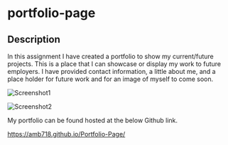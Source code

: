 # portfolio-page

## Description

In this assignment I have created a portfolio to show my current/future projects. This is a place that I can showcase or display my work to future employers. I have provided contact information, a little about me, and a place holder for future work and for an image of myself to come soon.

![Screenshot1](https://user-images.githubusercontent.com/87721575/130708714-12f84e4e-4bc6-4f74-9df0-247d2ec806e9.JPG)

![Screenshot2](https://user-images.githubusercontent.com/87721575/130708725-8f17fec8-4869-4931-9d69-841e0138b13c.JPG)

My portfolio can be found hosted at the below Github link.

https://amb718.github.io/Portfolio-Page/ 
